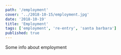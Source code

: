 ```yaml
---
path: '/employment'
cover: '../2018-10-15/employment.jpg'
date: '2018-10-19'
title: 'Employment'
tags: ['employment', 're-entry', 'santa barbara']
published: true
---
```


Some info about employment
